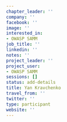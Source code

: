 ```yaml
---
chapter_leader: ''
company: ''
facebook: ''
image: ''
interested_in:
- OWASP SAMM
job_title: ''
linkedin: ''
notes: ''
project_leader: ''
project_user:
- OWASP SAMM
sessions: []
status: add-details
title: Yan Kravchenko
travel_from: ''
twitter: ''
type: participant
website: ''
---
```


<!-- put more details about participant here -->